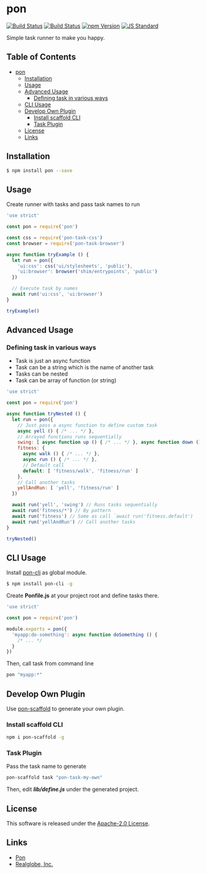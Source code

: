 pon
==========

<!---
This file is generated by ape-tmpl. Do not update manually.
--->

<!-- Badge Start -->
<a name="badges"></a>

[![Build Status][bd_travis_shield_url]][bd_travis_url]
[![Build Status][bd_travis_com_shield_url]][bd_travis_com_url]
[![npm Version][bd_npm_shield_url]][bd_npm_url]
[![JS Standard][bd_standard_shield_url]][bd_standard_url]

[bd_repo_url]: https://github.com/realglobe-Inc/pon
[bd_travis_url]: http://travis-ci.org/realglobe-Inc/pon
[bd_travis_shield_url]: http://img.shields.io/travis/realglobe-Inc/pon.svg?style=flat
[bd_travis_com_url]: http://travis-ci.com/realglobe-Inc/pon
[bd_travis_com_shield_url]: https://api.travis-ci.com/realglobe-Inc/pon.svg?token=aeFzCpBZebyaRijpCFmm
[bd_license_url]: https://github.com/realglobe-Inc/pon/blob/master/LICENSE
[bd_codeclimate_url]: http://codeclimate.com/github/realglobe-Inc/pon
[bd_codeclimate_shield_url]: http://img.shields.io/codeclimate/github/realglobe-Inc/pon.svg?style=flat
[bd_codeclimate_coverage_shield_url]: http://img.shields.io/codeclimate/coverage/github/realglobe-Inc/pon.svg?style=flat
[bd_gemnasium_url]: https://gemnasium.com/realglobe-Inc/pon
[bd_gemnasium_shield_url]: https://gemnasium.com/realglobe-Inc/pon.svg
[bd_npm_url]: http://www.npmjs.org/package/pon
[bd_npm_shield_url]: http://img.shields.io/npm/v/pon.svg?style=flat
[bd_standard_url]: http://standardjs.com/
[bd_standard_shield_url]: https://img.shields.io/badge/code%20style-standard-brightgreen.svg

<!-- Badge End -->


<!-- Description Start -->
<a name="description"></a>

Simple task runner to make you happy.

<!-- Description End -->


<!-- Overview Start -->
<a name="overview"></a>



<!-- Overview End -->


<!-- Sections Start -->
<a name="sections"></a>

<!-- Section from "doc/guides/00.TOC.md.hbs" Start -->

<a name="section-doc-guides-00-t-o-c-md"></a>

Table of Contents
----------------

- [pon](#pon)
  * [Installation](#installation)
  * [Usage](#usage)
  * [Advanced Usage](#advanced-usage)
    + [Defining task in various ways](#defining-task-in-various-ways)
  * [CLI Usage](#cli-usage)
  * [Develop Own Plugin](#develop-own-plugin)
    + [Install scaffold CLI](#install-scaffold-cli)
    + [Task Plugin](#task-plugin)
  * [License](#license)
  * [Links](#links)


<!-- Section from "doc/guides/00.TOC.md.hbs" End -->

<!-- Section from "doc/guides/01.Installation.md.hbs" Start -->

<a name="section-doc-guides-01-installation-md"></a>

Installation
-----

```bash
$ npm install pon --save
```


<!-- Section from "doc/guides/01.Installation.md.hbs" End -->

<!-- Section from "doc/guides/02.Usage.md.hbs" Start -->

<a name="section-doc-guides-02-usage-md"></a>

Usage
---------

Create runner with tasks and pass task names to run

```javascript
'use strict'

const pon = require('pon')

const css = require('pon-task-css')
const browser = require('pon-task-browser')

async function tryExample () {
  let run = pon({
    'ui:css': css('ui/stylesheets', 'public'),
    'ui:browser': browser('shim/entrypoints', 'public')
  })

  // Execute task by names
  await run('ui:css', 'ui:browser')
}

tryExample()

```


<!-- Section from "doc/guides/02.Usage.md.hbs" End -->

<!-- Section from "doc/guides/03.Advanced Usage.md.hbs" Start -->

<a name="section-doc-guides-03-advanced-usage-md"></a>

Advanced Usage
---------

### Defining task in various ways

* Task is just an async function
* Task can be a string which is the name of another task
* Tasks can be nested
* Task can be array of function (or string)


```javascript
'use strict'

const pon = require('pon')

async function tryNested () {
  let run = pon({
    // Just pass a async function to define custom task
    async yell () { /* ... */ },
    // Arrayed functions runs sequentially
    swing: [ async function up () { /* ... */ }, async function down () { /* ... */ } ],
    fitness: {
      async walk () { /* ... */ },
      async run () { /* ... */ },
      // Default call
      default: [ 'fitness/walk', 'fitness/run' ]
    },
    // Call another tasks
    yellAndRun: [ 'yell', 'fitness/run' ]
  })

  await run('yell', 'swing') // Runs tasks sequentially
  await run('fitness/*') // By pattern
  await run('fitness') // Same as call `await run('fitness.default')
  await run('yellAndRun') // Call another tasks
}

tryNested()

```


<!-- Section from "doc/guides/03.Advanced Usage.md.hbs" End -->

<!-- Section from "doc/guides/04.CLI Usage.md.hbs" Start -->

<a name="section-doc-guides-04-c-l-i-usage-md"></a>

CLI Usage
---------

Install [pon-cli](https://github.com/realglobe-Inc/pon-cli#readme) as global module.

```bash
$ npm install pon-cli -g
```

Create **Ponfile.js** at your project root and define tasks there.

```javascript
'use strict'

const pon = require('pon')

module.exports = pon({
  'myapp:do-something': async function doSomething () {
    /* ... */
  }
})

```

Then, call task from command line


```bash
pon "myapp:*"

```


<!-- Section from "doc/guides/04.CLI Usage.md.hbs" End -->

<!-- Section from "doc/guides/10.Develop Own Plugin.md.hbs" Start -->

<a name="section-doc-guides-10-develop-own-plugin-md"></a>

Develop Own Plugin
---------

Use [pon-scaffold](https://github.com/realglobe-Inc/pon-scaffold) to generate your own plugin.

### Install scaffold CLI

```bash
npm i pon-scaffold -g
```



### Task Plugin

Pass the task name to generate

```bash
pon-scaffold task "pon-task-my-own"
```

Then, edit ***lib/define.js*** under the generated project.


<!-- Section from "doc/guides/10.Develop Own Plugin.md.hbs" End -->


<!-- Sections Start -->


<!-- LICENSE Start -->
<a name="license"></a>

License
-------
This software is released under the [Apache-2.0 License](https://github.com/realglobe-Inc/pon/blob/master/LICENSE).

<!-- LICENSE End -->


<!-- Links Start -->
<a name="links"></a>

Links
------

+ [Pon][pon_url]
+ [Realglobe, Inc.][realglobe,_inc__url]

[pon_url]: https://github.com/realglobe-Inc/pon
[realglobe,_inc__url]: http://realglobe.jp

<!-- Links End -->
